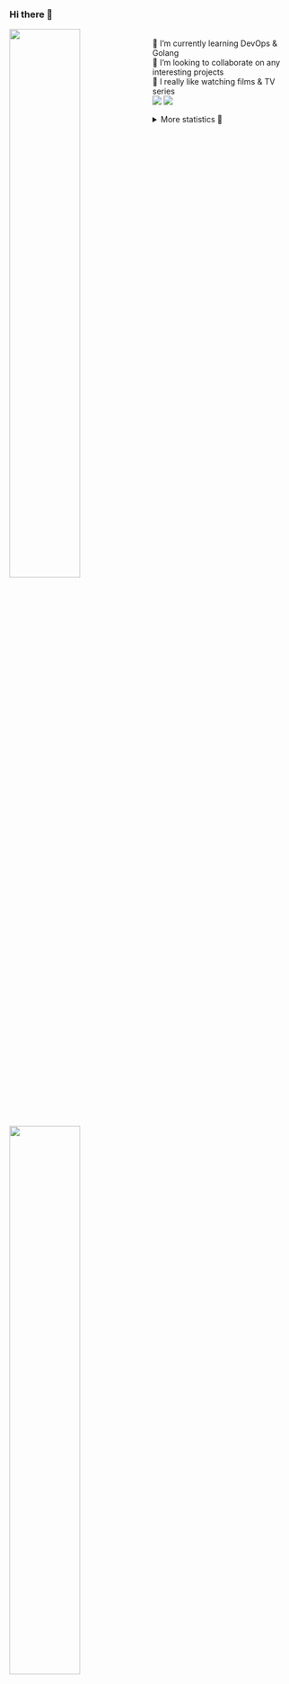### Hi there 👋


[<img align="left" width="50%" src="https://github-readme-stats.vercel.app/api?username=rufusnufus&hide=issues&show_icons=true&count_private=true&theme=transparent&title_color=FF6F40&text_color=FBF9F8&icon_color=F48242&hide_border=true&hide_title=true#gh-dark-mode-only">](https://metrics.lecoq.io/rufusnufus#gh-dark-mode-only)
[<img align="left" width="50%" src="https://github-readme-stats.vercel.app/api?username=rufusnufus&hide=issues&show_icons=true&count_private=true&theme=transparent&title_color=FF6533&text_color=4D4644&icon_color=FF8038&hide_border=true&hide_title=true#gh-light-mode-only">](https://metrics.lecoq.io/rufusnufus#gh-light-mode-only)

<p>
  <br>
  🌱 I’m currently learning DevOps & Golang</br>
  👯 I’m looking to collaborate on any interesting projects</br>
  🎥 I really like watching films & TV series</br>
  <a href="https://linkedin.com/in/rufusnufus"><img src="https://img.shields.io/badge/linkedin-0077B5.svg?style=for-the-badge&logo=linkedin&logoColor=white"/></a>
  <a href="https://t.me/rufusnufus"><img src="https://img.shields.io/badge/-telegram-black?style=for-the-badge&color=blue&logo=telegram"/></a>
</p>

<p text-align="left">
<details>
  <summary>More statistics 👀</summary><br/>

<!--START_SECTION:waka-->
![Code Time](http://img.shields.io/badge/Code%20Time-314%20hrs%207%20mins-blue)

![Profile Views](http://img.shields.io/badge/Profile%20Views-0-blue)

**I'm an Early 🐤** 

```text
🌞 Morning                4234 commits        █████░░░░░░░░░░░░░░░░░░░░   20.28 % 
🌆 Daytime                11972 commits       ██████████████░░░░░░░░░░░   57.35 % 
🌃 Evening                4030 commits        █████░░░░░░░░░░░░░░░░░░░░   19.31 % 
🌙 Night                  639 commits         █░░░░░░░░░░░░░░░░░░░░░░░░   03.06 % 
```
📅 **I'm Most Productive on Monday** 

```text
Monday                   4223 commits        █████░░░░░░░░░░░░░░░░░░░░   20.23 % 
Tuesday                  3991 commits        █████░░░░░░░░░░░░░░░░░░░░   19.12 % 
Wednesday                4004 commits        █████░░░░░░░░░░░░░░░░░░░░   19.18 % 
Thursday                 3642 commits        ████░░░░░░░░░░░░░░░░░░░░░   17.45 % 
Friday                   3556 commits        ████░░░░░░░░░░░░░░░░░░░░░   17.03 % 
Saturday                 584 commits         █░░░░░░░░░░░░░░░░░░░░░░░░   02.80 % 
Sunday                   875 commits         █░░░░░░░░░░░░░░░░░░░░░░░░   04.19 % 
```


📊 **This Week I Spent My Time On** 

```text
💬 Programming Languages: 
YAML                     4 hrs 18 mins       █████████░░░░░░░░░░░░░░░░   37.92 % 
Other                    3 hrs 17 mins       ███████░░░░░░░░░░░░░░░░░░   29.04 % 
Go                       1 hr 13 mins        ███░░░░░░░░░░░░░░░░░░░░░░   10.79 % 
Docker                   54 mins             ██░░░░░░░░░░░░░░░░░░░░░░░   08.05 % 
HCL                      48 mins             ██░░░░░░░░░░░░░░░░░░░░░░░   07.17 % 

🔥 Editors: 
VS Code                  8 hrs 55 mins       ████████████████████░░░░░   78.52 % 
iTerm2                   2 hrs 26 mins       █████░░░░░░░░░░░░░░░░░░░░   21.48 % 
```

**I Mostly Code in Java** 

```text
Python                   17 repos            ███░░░░░░░░░░░░░░░░░░░░░░   11.41 % 
Smarty                   16 repos            ███░░░░░░░░░░░░░░░░░░░░░░   10.74 % 
HCL                      6 repos             █░░░░░░░░░░░░░░░░░░░░░░░░   04.03 % 
HTML                     4 repos             █░░░░░░░░░░░░░░░░░░░░░░░░   02.68 % 
Mustache                 4 repos             █░░░░░░░░░░░░░░░░░░░░░░░░   02.68 % 
```




 Last Updated on 01/06/2023 01:11:44 UTC
<!--END_SECTION:waka-->

</details>
</p>
